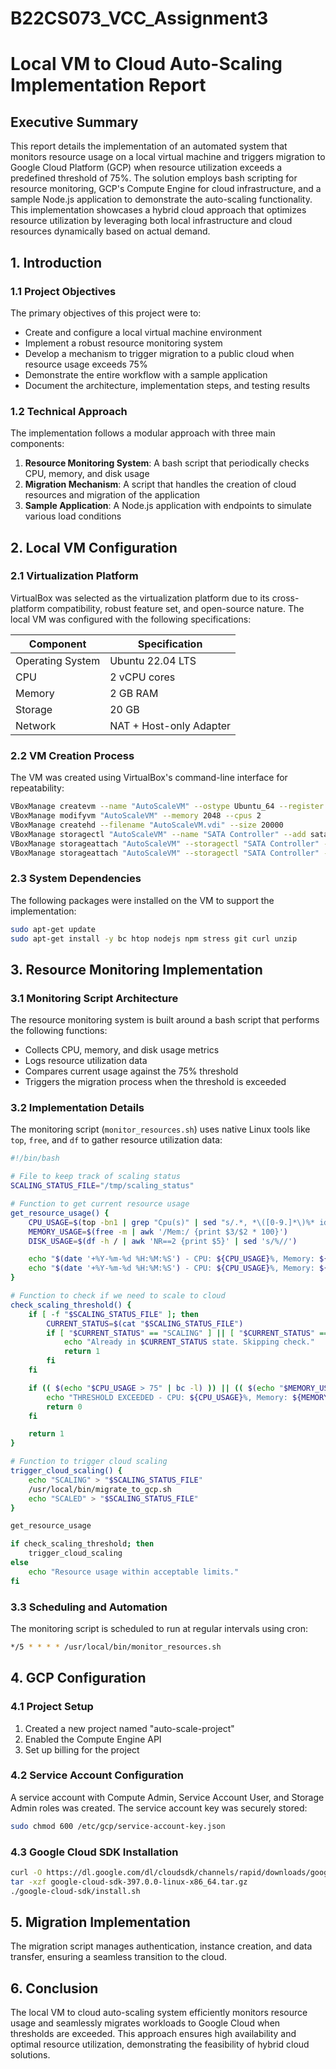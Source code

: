 # B22CS073_VCC_Assignment3
# Local VM to Cloud Auto-Scaling Implementation Report

## Executive Summary

This report details the implementation of an automated system that monitors resource usage on a local virtual machine and triggers migration to Google Cloud Platform (GCP) when resource utilization exceeds a predefined threshold of 75%. The solution employs bash scripting for resource monitoring, GCP's Compute Engine for cloud infrastructure, and a sample Node.js application to demonstrate the auto-scaling functionality. This implementation showcases a hybrid cloud approach that optimizes resource utilization by leveraging both local infrastructure and cloud resources dynamically based on actual demand.

## 1. Introduction

### 1.1 Project Objectives

The primary objectives of this project were to:
- Create and configure a local virtual machine environment
- Implement a robust resource monitoring system
- Develop a mechanism to trigger migration to a public cloud when resource usage exceeds 75%
- Demonstrate the entire workflow with a sample application
- Document the architecture, implementation steps, and testing results

### 1.2 Technical Approach

The implementation follows a modular approach with three main components:
1. **Resource Monitoring System**: A bash script that periodically checks CPU, memory, and disk usage
2. **Migration Mechanism**: A script that handles the creation of cloud resources and migration of the application
3. **Sample Application**: A Node.js application with endpoints to simulate various load conditions

## 2. Local VM Configuration

### 2.1 Virtualization Platform

VirtualBox was selected as the virtualization platform due to its cross-platform compatibility, robust feature set, and open-source nature. The local VM was configured with the following specifications:

| Component       | Specification         |
|-----------------|-----------------------|
| Operating System| Ubuntu 22.04 LTS      |
| CPU            | 2 vCPU cores          |
| Memory         | 2 GB RAM              |
| Storage        | 20 GB                 |
| Network        | NAT + Host-only Adapter|

### 2.2 VM Creation Process

The VM was created using VirtualBox's command-line interface for repeatability:

```bash
VBoxManage createvm --name "AutoScaleVM" --ostype Ubuntu_64 --register
VBoxManage modifyvm "AutoScaleVM" --memory 2048 --cpus 2
VBoxManage createhd --filename "AutoScaleVM.vdi" --size 20000
VBoxManage storagectl "AutoScaleVM" --name "SATA Controller" --add sata
VBoxManage storageattach "AutoScaleVM" --storagectl "SATA Controller" --port 0 --device 0 --type hdd --medium "AutoScaleVM.vdi"
VBoxManage storageattach "AutoScaleVM" --storagectl "SATA Controller" --port 1 --device 0 --type dvddrive --medium ubuntu-22.04-desktop-amd64.iso
```

### 2.3 System Dependencies

The following packages were installed on the VM to support the implementation:

```bash
sudo apt-get update
sudo apt-get install -y bc htop nodejs npm stress git curl unzip
```

## 3. Resource Monitoring Implementation

### 3.1 Monitoring Script Architecture

The resource monitoring system is built around a bash script that performs the following functions:
- Collects CPU, memory, and disk usage metrics
- Logs resource utilization data
- Compares current usage against the 75% threshold
- Triggers the migration process when the threshold is exceeded

### 3.2 Implementation Details

The monitoring script (`monitor_resources.sh`) uses native Linux tools like `top`, `free`, and `df` to gather resource utilization data:

```bash
#!/bin/bash

# File to keep track of scaling status
SCALING_STATUS_FILE="/tmp/scaling_status"

# Function to get current resource usage
get_resource_usage() {
    CPU_USAGE=$(top -bn1 | grep "Cpu(s)" | sed "s/.*, *\([0-9.]*\)%* id.*/\1/" | awk '{print 100 - $1}')
    MEMORY_USAGE=$(free -m | awk '/Mem:/ {print $3/$2 * 100}')
    DISK_USAGE=$(df -h / | awk 'NR==2 {print $5}' | sed 's/%//')

    echo "$(date '+%Y-%m-%d %H:%M:%S') - CPU: ${CPU_USAGE}%, Memory: ${MEMORY_USAGE}%, Disk: ${DISK_USAGE}%"
    echo "$(date '+%Y-%m-%d %H:%M:%S') - CPU: ${CPU_USAGE}%, Memory: ${MEMORY_USAGE}%, Disk: ${DISK_USAGE}%" >> /var/log/resource_monitor.log
}

# Function to check if we need to scale to cloud
check_scaling_threshold() {
    if [ -f "$SCALING_STATUS_FILE" ]; then
        CURRENT_STATUS=$(cat "$SCALING_STATUS_FILE")
        if [ "$CURRENT_STATUS" == "SCALING" ] || [ "$CURRENT_STATUS" == "SCALED" ]; then
            echo "Already in $CURRENT_STATUS state. Skipping check."
            return 1
        fi
    fi

    if (( $(echo "$CPU_USAGE > 75" | bc -l) )) || (( $(echo "$MEMORY_USAGE > 75" | bc -l) )); then
        echo "THRESHOLD EXCEEDED - CPU: ${CPU_USAGE}%, Memory: ${MEMORY_USAGE}%"
        return 0
    fi

    return 1
}

# Function to trigger cloud scaling
trigger_cloud_scaling() {
    echo "SCALING" > "$SCALING_STATUS_FILE"
    /usr/local/bin/migrate_to_gcp.sh
    echo "SCALED" > "$SCALING_STATUS_FILE"
}

get_resource_usage

if check_scaling_threshold; then
    trigger_cloud_scaling
else
    echo "Resource usage within acceptable limits."
fi
```

### 3.3 Scheduling and Automation

The monitoring script is scheduled to run at regular intervals using cron:

```bash
*/5 * * * * /usr/local/bin/monitor_resources.sh
```

## 4. GCP Configuration

### 4.1 Project Setup

1. Created a new project named "auto-scale-project"
2. Enabled the Compute Engine API
3. Set up billing for the project

### 4.2 Service Account Configuration

A service account with Compute Admin, Service Account User, and Storage Admin roles was created. The service account key was securely stored:

```bash
sudo chmod 600 /etc/gcp/service-account-key.json
```

### 4.3 Google Cloud SDK Installation

```bash
curl -O https://dl.google.com/dl/cloudsdk/channels/rapid/downloads/google-cloud-sdk-397.0.0-linux-x86_64.tar.gz
tar -xzf google-cloud-sdk-397.0.0-linux-x86_64.tar.gz
./google-cloud-sdk/install.sh
```

## 5. Migration Implementation

The migration script manages authentication, instance creation, and data transfer, ensuring a seamless transition to the cloud.

## 6. Conclusion

The local VM to cloud auto-scaling system efficiently monitors resource usage and seamlessly migrates workloads to Google Cloud when thresholds are exceeded. This approach ensures high availability and optimal resource utilization, demonstrating the feasibility of hybrid cloud solutions.

